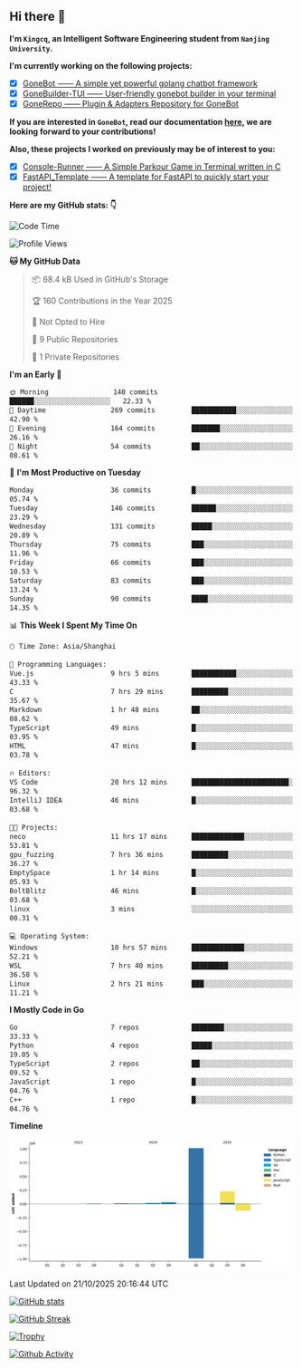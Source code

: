 ## Hi there 👋

**I'm `Kingcq`, an Intelligent Software Engineering student from `Nanjing University`.**

**I'm currently working on the following projects:**

- [x] [GoneBot —— A simple yet powerful golang chatbot framework](https://github.com/gonebot-dev/gonebot)
- [x] [GoneBuilder-TUI —— User-friendly gonebot builder in your terminal](https://github.com/gonebot-dev/gonebuilder-tui)
- [x] [GoneRepo —— Plugin & Adapters Repository for GoneBot](https://github.com/gonebot-dev/gonerepo)

**If you are interested in `GoneBot`, read our documentation [here](https://gonebot-dev.github.io/), we are looking forward to your contributions!**

**Also, these projects I worked on previously may be of interest to you:**

- [x] [Console-Runner —— A Simple Parkour Game in Terminal written in C](https://github.com/Kingcxp/Console-Runners)
- [x] [FastAPI_Template —— A template for FastAPI to quickly start your project!](https://github.com/Kingcxp/FastAPI_Template)

**Here are my GitHub stats: 👇**
<!--START_SECTION:waka-->
![Code Time](http://img.shields.io/badge/Code%20Time-1%2C963%20hrs%2047%20mins-blue)

![Profile Views](http://img.shields.io/badge/Profile%20Views-1-blue)

**🐱 My GitHub Data** 

> 📦 68.4 kB Used in GitHub's Storage 
 > 
> 🏆 160 Contributions in the Year 2025
 > 
> 🚫 Not Opted to Hire
 > 
> 📜 9 Public Repositories 
 > 
> 🔑 1 Private Repositories 
 > 
**I'm an Early 🐤** 

```text
🌞 Morning                140 commits         ██████░░░░░░░░░░░░░░░░░░░   22.33 % 
🌆 Daytime                269 commits         ███████████░░░░░░░░░░░░░░   42.90 % 
🌃 Evening                164 commits         ███████░░░░░░░░░░░░░░░░░░   26.16 % 
🌙 Night                  54 commits          ██░░░░░░░░░░░░░░░░░░░░░░░   08.61 % 
```
📅 **I'm Most Productive on Tuesday** 

```text
Monday                   36 commits          █░░░░░░░░░░░░░░░░░░░░░░░░   05.74 % 
Tuesday                  146 commits         ██████░░░░░░░░░░░░░░░░░░░   23.29 % 
Wednesday                131 commits         █████░░░░░░░░░░░░░░░░░░░░   20.89 % 
Thursday                 75 commits          ███░░░░░░░░░░░░░░░░░░░░░░   11.96 % 
Friday                   66 commits          ███░░░░░░░░░░░░░░░░░░░░░░   10.53 % 
Saturday                 83 commits          ███░░░░░░░░░░░░░░░░░░░░░░   13.24 % 
Sunday                   90 commits          ████░░░░░░░░░░░░░░░░░░░░░   14.35 % 
```


📊 **This Week I Spent My Time On** 

```text
🕑︎ Time Zone: Asia/Shanghai

💬 Programming Languages: 
Vue.js                   9 hrs 5 mins        ███████████░░░░░░░░░░░░░░   43.33 % 
C                        7 hrs 29 mins       █████████░░░░░░░░░░░░░░░░   35.67 % 
Markdown                 1 hr 48 mins        ██░░░░░░░░░░░░░░░░░░░░░░░   08.62 % 
TypeScript               49 mins             █░░░░░░░░░░░░░░░░░░░░░░░░   03.95 % 
HTML                     47 mins             █░░░░░░░░░░░░░░░░░░░░░░░░   03.78 % 

🔥 Editors: 
VS Code                  20 hrs 12 mins      ████████████████████████░   96.32 % 
IntelliJ IDEA            46 mins             █░░░░░░░░░░░░░░░░░░░░░░░░   03.68 % 

🐱‍💻 Projects: 
neco                     11 hrs 17 mins      █████████████░░░░░░░░░░░░   53.81 % 
gpu_fuzzing              7 hrs 36 mins       █████████░░░░░░░░░░░░░░░░   36.27 % 
EmptySpace               1 hr 14 mins        █░░░░░░░░░░░░░░░░░░░░░░░░   05.93 % 
BoltBlitz                46 mins             █░░░░░░░░░░░░░░░░░░░░░░░░   03.68 % 
linux                    3 mins              ░░░░░░░░░░░░░░░░░░░░░░░░░   00.31 % 

💻 Operating System: 
Windows                  10 hrs 57 mins      █████████████░░░░░░░░░░░░   52.21 % 
WSL                      7 hrs 40 mins       █████████░░░░░░░░░░░░░░░░   36.58 % 
Linux                    2 hrs 21 mins       ███░░░░░░░░░░░░░░░░░░░░░░   11.21 % 
```

**I Mostly Code in Go** 

```text
Go                       7 repos             ████████░░░░░░░░░░░░░░░░░   33.33 % 
Python                   4 repos             █████░░░░░░░░░░░░░░░░░░░░   19.05 % 
TypeScript               2 repos             ██░░░░░░░░░░░░░░░░░░░░░░░   09.52 % 
JavaScript               1 repo              █░░░░░░░░░░░░░░░░░░░░░░░░   04.76 % 
C++                      1 repo              █░░░░░░░░░░░░░░░░░░░░░░░░   04.76 % 
```



**Timeline**

![Lines of Code chart](https://raw.githubusercontent.com/Kingcxp/Kingcxp/main/assets/bar_graph.png)


 Last Updated on 21/10/2025 20:16:44 UTC
<!--END_SECTION:waka-->

[![GitHub stats](https://github-readme-stats.vercel.app/api?username=Kingcxp&show_icons=true&count_private=true&theme=aura&hide_border=true&icon_color=FF4500&text_color=76EE00)](https://github.com/anuraghazra/github-readme-stats)    

[![GitHub Streak](https://github-readme-streak-stats.herokuapp.com/?user=Kingcxp&hide_border=true&theme=catppuccin-macchiato)](https://git.io/streak-stats)

[![Trophy](https://github-profile-trophy.vercel.app/?username=Kingcxp&theme=dracula)](https://github.com/ryo-ma/github-profile-trophy)

[![Github Activity](https://github-readme-activity-graph.vercel.app/graph?username=Kingcxp&theme=tokyo-night&hide_border=true)](https://github.com/ashutosh00710/github-readme-activity-graph)